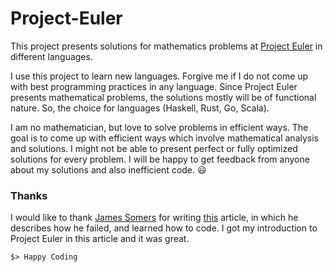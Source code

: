 # Project-Euler
This project presents solutions for mathematics problems at [Project Euler](projecteuler.net) in different languages.

I use this project to learn new languages. Forgive me if I do not come up with best programming practices in any language. Since Project Euler presents mathematical problems, the solutions mostly will be of functional nature. So, the choice for languages (Haskell, Rust, Go, Scala).

I am no mathematician, but love to solve problems in efficient ways. The goal is to come up with efficient ways which involve mathematical analysis and solutions. I might not be able to present perfect or fully optimized solutions for every problem. I will be happy to get feedback from anyone about my solutions and also inefficient code. :smiley:

### Thanks
I would like to thank [James Somers](http://www.theatlantic.com/author/james-somers) for writing [this](http://www.theatlantic.com/technology/archive/2011/06/how-i-failed-failed-and-finally-succeeded-at-learning-how-to-code/239855/?single_page=true) article, in which he describes how he failed, and learned how to code. I got my introduction to Project Euler in this article and it was great.

```
$> Happy Coding
```